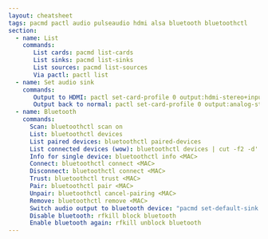 ```yaml
---
layout: cheatsheet
tags: pacmd pactl audio pulseaudio hdmi alsa bluetooth bluetoothctl
section:
  - name: List
    commands:
       List cards: pacmd list-cards
       List sinks: pacmd list-sinks
       List sources: pacmd list-sources
       Via pactl: pactl list
  - name: Set audio sink
    commands:
       Output to HDMI: pactl set-card-profile 0 output:hdmi-stereo+input:analog-stereo
       Output back to normal: pactl set-card-profile 0 output:analog-stereo+input:analog-stereo
  - name: Bluetooth
    commands:
      Scan: bluetoothctl scan on
      List: bluetoothctl devices
      List paired devices: bluetoothctl paired-devices
      List connected devices (wow): bluetoothctl devices | cut -f2 -d' ' | while read uuid; bluetoothctl info $uuid; end|grep -e "Device\|Connected\|Name"
      Info for single device: bluetoothctl info <MAC>
      Connect: bluetoothctl connect <MAC>
      Disconnect: bluetoothctl connect <MAC>
      Trust: bluetoothctl trust <MAC>
      Pair: bluetoothctl pair <MAC>
      Unpair: bluetoothctl cancel-pairing <MAC>
      Remove: bluetoothctl remove <MAC>
      Switch audio output to bluetooth device: "pacmd set-default-sink 1 [or the name: bluez_sink.AA_BB_CC_DD_EE_FF.a2dp_sink]"
      Disable bluetooth: rfkill block bluetooth
      Enable bluetooth again: rfkill unblock bluetooth
---
```

